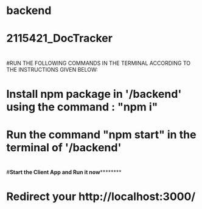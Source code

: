 # backend
#
# 2115421_DocTracker
#
#RUN THE FOLLOWING COMMANDS IN THE TERMINAL ACCORDING TO THE INSTRUCTIONS GIVEN BELOW:
#
#
# Install npm package in '/backend' using the command : "npm i"
# Run the command "npm start" in the terminal of '/backend'
#
#
#**********Start the Client App and Run it now******************
#
#
#
# Redirect your http://localhost:3000/
# 
#